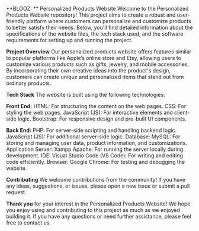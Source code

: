 **BLOOZ: ** Personalized Products Website
Welcome to the Personalized Products Website repository! This project aims to create a robust and user-friendly platform where customers can personalize and customize products to better satisfy their needs. Below, you'll find detailed information about the specifications of the website files, the tech stack used, and the software requirements for setting up and running the project.

**Project Overview**
Our personalized products website offers features similar to popular platforms like Apple’s online store and Etsy, allowing users to customize various products such as gifts, jewelry, and mobile accessories. By incorporating their own creative ideas into the product's design, customers can create unique and personalized items that stand out from ordinary products.

**Tech Stack**
The website is built using the following technologies:

**Front End:**
HTML: For structuring the content on the web pages.
CSS: For styling the web pages.
JavaScript (JS): For interactive elements and client-side logic.
Bootstrap: For responsive design and pre-built UI components.

**Back End:**
PHP: For server-side scripting and handling backend logic.
JavaScript (JS): For additional server-side logic.
Database:
MySQL: For storing and managing user data, product information, and customizations.
Application Server:
Xampp Apache: For running the server locally during development.
IDE:
Visual Studio Code (VS Code): For writing and editing code efficiently.
Browser:
Google Chrome: For testing and debugging the website.

**Contributing**
We welcome contributions from the community! If you have any ideas, suggestions, or issues, please open a new issue or submit a pull request.

**Thank you** for your interest in the Personalized Products Website! We hope you enjoy using and contributing to this project as much as we enjoyed building it. If you have any questions or need further assistance, please feel free to contact us.
